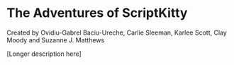 # The Adventures of ScriptKitty

Created by Ovidiu-Gabrel Baciu-Ureche, Carlie Sleeman, Karlee Scott, Clay Moody and Suzanne J. Matthews

\[Longer description here\]

